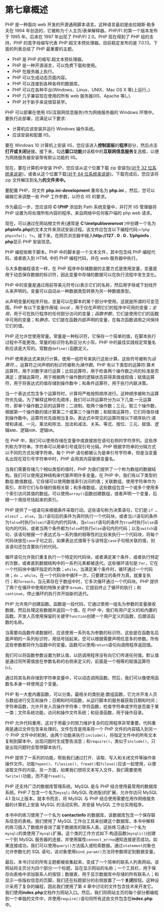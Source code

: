 # 第七章概述

PHP 是一种面向 web 开发的开源通用脚本语言。这种语言最初是由拉姆斯·勒多夫在 1994 年创造的，它被称为个人主页/表单解释器。PHP/FI 的第一个版本发布于 1995 年。后来在 1997 年出现了 PHP/FI 2.0。PHP 现在得到了 PHP 组的支持，PHP 的首字母缩写代表 PHP:超文本预处理器。目前稳定发布的是 7.0.13。下面的列表总结了 PHP 最重要的主题。

*   PHP 是 PHP 的缩写:超文本预处理器。
*   PHP 是一种开源语言，可以免费下载和使用。
*   PHP 在服务器上执行。
*   PHP 可以生成动态页面内容。
*   PHP 可以连接到各种各样的数据库。
*   PHP 可以在各种平台(Windows、Linux、UNIX、Mac OS X 等)上运行。).
*   PHP 几乎兼容现在使用的所有 web 服务器(IIS、Apache 等)。).
*   PHP 对于新手来说很容易学。

PHP 可以部署在使用 IIS(互联网信息服务)作为网络服务器的 Windows 环境中。要执行此部署，应满足以下要求:

*   计算机应该安装并运行 Windows 操作系统。
*   应该安装和配置 IIS。

要在 Windows 10 计算机上安装 IIS，您应该进入**控制面板**的**程序**部分，然后点击**打开或关闭**链接。接下来，勾选**窗口功能**对话框中的**互联网信息服务**复选框，以便为网络服务器安装带有默认功能的 IIS。

现在，要在计算机中安装 PHP，您应该从这个位置下载 zip 安装包[(对于 32 位系统来说是](http://windows.php.net/downloads/releases/php-7.1.4-nts-Win32-VC14-x86.zip "翂ቘ뿾빝į⒀窴"))，或者从这个位置下载[(对于 64 位系统来说是](http://windows.php.net/downloads/releases/php-7.1.4-nts-Win32-VC14-x64.zip "翂ቘ뿾빝į⒀窴"))。下载完成后，您应该将 zip 文件解压到名为**的文件夹中。**

要配置 PHP，将文件 **php.ini-development** 重命名为 **php.ini** 。然后，您可以编辑它来调整一些 PHP 工作参数，以符合 IIS 的要求。

作为最后一步，您应该将 **C:\PHP** 添加到 Path 系统变量中，并打开 IIS 管理器将 PHP 设置为将处理所有内容的程序。来自网络中任何客户端的 php web 请求。

现在，可以通过在网站根文件夹(通常是 **C:\inetpub\wwwroot** )中创建一个名为**phpinfo.php**的文本文件来测试安装过程。该文件应包含以下编程代码:`<?php phpinfo(); ?>`。接下来，在网页浏览器中输入**http://127 . 0 . 0 . 1/phpinfo . php**显示 PHP 安装信息。

PHP 编程依赖于脚本。PHP 中的脚本是一个文本文件，其中包含纯 PHP 编程代码，或者嵌入到 HTML 中的 PHP 编程代码，并在 web 服务器中执行。

与大多数编程语言一样，在 PHP 程序中存储数据的主要方式是使用变量，变量是用于动态保存数据的标识符，因此变量中存储的数据可以在执行流程中发生变化。

PHP 中的变量是通过用前导美元符号(`$`)表示它们的名称，然后用字母或下划线开头来声明的。变量可以自动从一种数据类型转换为另一种数据类型。

从声明变量的程序开始，变量可以在脚本的某个部分中使用。这就是所谓的可变范围。PHP 有以下变量作用域: *local* ，用于仅在声明它们的程序中可用的变量；*全局*，用于可在执行程序的任何部分访问的变量；*函数参数*，它们是使用它们的函数中可用的变量；和*静态*，它们是在函数内部声明的变量，在每次函数调用之间保持它们的值。

PHP 还允许您使用常量。常量是一种标识符，它保存一个简单的值，在脚本执行过程中不能更改。常量的标识符名称区分大小写。PHP 中的最佳实践规定常量名称应该是大写的。常数由`define()`函数定义。

PHP 使用表达式来执行计算。使用一组符号来执行这些计算。这些符号被称为*运算符，*，运算符之间声明的标识符被称为*操作数*。PHP 有以下类型的运算符:算术运算符，用于对数字进行运算；比较运算符，用于检查两个操作数之间的标准是否满足；逻辑运算符，用于根据两个操作数的逻辑状态获得真值或假值；赋值运算符，用于将表达式的值存储到操作数中；和条件运算符，用于执行内联决策。

当一个表达式包含多个运算符时，计算将严格按照顺序进行。这种顺序被称为运算符优先级。为了解释这种优先顺序，我们可以将运算符分为以下几类:一元运算符，即单个操作数之前的运算符；二进制，取两个操作数；三元，取三个操作数，根据第一个操作数的值计算第二个或第三个操作数；和赋值运算符，它们将值存储到操作数中。运算符优先级相当复杂。表达式中常见的运算符按以下顺序执行:递增和递减、一元、乘法和除法、加法和减法、关系、等式、按位、三元、赋值、逻辑`AND`、逻辑`XOR`、逻辑`OR`。

在 PHP 中，我们可以使用存储在变量中或直接放在语句右侧的字符序列。这些序列称为字符串。字符串可以用单引号或双引号分隔。PHP 根据字符串的分隔方式以不同的方式处理字符串。每个 PHP 语句都被认为是单引号字符串，但是当变量名出现在双引号字符串中时，PHP 会用其内容替换变量名。

当我们需要存储几个相似类型的值时，PHP 为我们提供了一个称为数组的数据结构。我们可以使用这种结构来代替声明许多变量。在 PHP 中，我们有以下类型的数组:数值数组，它存储可以使用数值索引访问的值；关联数组，使用字符串作为索引，并将它们与存储的值相关联；和多维数组，这些数组包含一个或多个使用多个索引访问其值的数组。可以使用`array()`函数创建数组，或者声明一个变量，后跟一个用括号括起来的索引。

PHP 提供了一组语句来根据条件采取行动。这些语句称为决策语句，它们是:`if … elseif … else`，当`if`语句后的条件为真时执行一个代码块，或者当`if`语句的条件为`false`时执行`elseif`语句内的代码块，当`elseif`语句的条件为`true`时执行`else`语句内的代码，或者当两个条件都为`false`时执行`else`语句内的代码；以及`switch`语句，该语句根据一个表达式与一系列值的相等性的比较来执行一个代码块，将每个代码块放在`case`子句之后，如果表达式值等于与该特定`case`子句相关联的值，则该语句还包含要执行的代码。

循环语句允许我们重复执行一个特定的代码块，或者满足某个条件，或者执行特定的次数，或者直到数据结构中的一系列元素都被迭代。这些循环语句是:`for`，它在一个代码块中循环指定的次数；`while`，当满足某个条件时，循环通过一个代码块；`do … while`，在一个代码块中循环一次，只要建立的条件为真，就重复执行；和`foreach`，当元素存在于数组中时，它多次循环通过一个代码块。PHP 提供了两个在循环中使用的特殊关键字:`break`，它提前终止了循环的执行；和`continue`，停止循环的执行并开始新的迭代。

PHP 允许用户创建函数。函数是一段代码，它通过使用一组名为参数的变量接收数据，然后处理这些数据并返回一个值。在 PHP 中，我们有用户定义的和内置的函数。开发人员使用保留的关键字`function`创建一个用户定义的函数，后跟该函数的名称。

当需要向函数传递数据时，应该使用一系列名为参数的标识符。这些是在函数名后面声明的一系列标识符，用括号括起来。您可以根据需要声明任意多的参数。所有这些参数都将作为函数中的变量。函数可以使用`return`语句向调用程序返回值。

我们可以将函数参数设置为默认值，以防调用程序没有向它们传递任何值。默认值是通过将所需值放在参数名称的右侧来定义的，前面是一个相等的赋值运算符(`=`)。

通过将其名称存储到字符串变量中，可以动态调用函数。然后，我们可以像使用函数名本身一样使用这个变量。

PHP 有一大套内置函数，可以分类。最相关的类别是:数组函数，它允许开发人员与数组进行交互和操作；日期和时间函数，从运行脚本的服务器获取日期和时间；字符串函数，允许开发人员操作字符串；字符函数，检查字符串或字符是否属于某一类；文件系统功能，访问和操作文件系统；和目录函数，用于操作目录。

PHP 允许代码重用，这对于用最少的努力维护复杂的应用程序非常重要。代码重用是通过文件包含来处理的。文件包含是用来将一个 PHP 文件的内容插入到另一个 PHP 文件中的机制，由两个功能来执行:`include()`，将指定文件中的所有文本复制到脚本中，出现问题时生成警告消息；和`require()`，类似于`include()`，只是出现问题时会暂停脚本执行。

PHP 提供了一系列的功能，帮助我们通过打开、读取、写入和关闭文件等操作来操作文件。功能`fopen()`、`filesize()`、`fread()`和`fclose()`应该一起使用，以便读取文件的内容。另一方面，如果我们想将文本写入文件，我们需要使用`fwrite()`功能，而不是`fread()`。

PHP 还支持广泛的数据库管理系统。MySQL 是与 PHP 结合使用最常用的数据库系统。PHP 7 包含一个名为`mysqli` (MySQL 改进版)的扩展，允许你访问 MySQL 4.1 及以上版本。就本书而言，将 MySQL 与 PHP 结合使用需要在用作网络服务器的计算机上安装 MySQL 的活动实例，并安装 MySQL 工作台实用程序。

本书中的练习使用了一个名为 **contactinfo** 的数据库，该数据库包含一个保存联系信息的表格。我们使用了 MySQL 工作台工具来创建这个数据库。本书中解释的练习插入了数据并查询了属于数据库的联系人表。这些练习通过一个名为`mysqli`的类使用了`mysqli`扩展。这个类的工作方式如下:构造函数(`mysqli()`)创建一个到 MySQL 服务器的连接，并使用属性`connect_errno`通知连接是否成功。如果连接成功，我们可以使用`query()`方法插入或检索数据。通过`statement`对象也允许参数化的 SQL 语句，该对象使用`bind_param()`方法将参数绑定到数据变量。

最后，本书讨论的所有主题都被收集起来，变成了一个简单的联系人列表网站。该网站将主页分为四个部分:一个标题，旨在显示网站的名称；一个工具栏，用于保存向表格中添加联系人的按钮；数据表，用于显示数据库中存储的所有联系人；和显示一些版权信息的页脚。我们还在标题部分的右侧放置了一个**关闭**按钮。这种设计采用了复杂的编程，因此我们使用了第 4 章中讨论的文件包含技术来开发它。我们使用**index.php**文档作为网站入口。然后，我们将网站主页的每个部分都编程到一个单独的文件中，并使用`require()`语句将所有这些文件包含在**index.php**中。